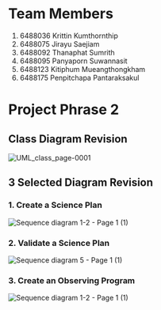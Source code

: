 # Team Members
1. 6488036 Krittin Kumthornthip
2. 6488075 Jirayu Saejiam
3. 6488092 Thanaphat Sumrith
4. 6488095 Panyaporn Suwannasit
5. 6488123 Kitiphum Mueangthongkham
6. 6488175 Penpitchapa Pantaraksakul

# Project Phrase 2
## Class Diagram Revision
![UML_class_page-0001](https://github.com/ICT-Mahidol/Gemini-2023/assets/94012979/7130f3c0-e4b4-4fde-9733-99ffd2fe8a93)

## 3 Selected Diagram Revision
### 1. Create a Science Plan
![Sequence diagram 1-2 - Page 1 (1)](https://github.com/ICT-Mahidol/Gemini-2023/assets/94012979/00c44fcf-ba76-4159-af98-7b494c471794)


### 2. Validate a Science Plan
![Sequence diagram 5 - Page 1 (1)](https://github.com/ICT-Mahidol/Gemini-2023/assets/94012979/924125b3-b972-4128-8145-e8a8cf7fa41e)

### 3. Create an Observing Program
![Sequence diagram 1-2 - Page 1 (1)](https://github.com/ICT-Mahidol/Gemini-2023/assets/94012979/f225ff02-4346-4205-993f-b9f37809ed40)

